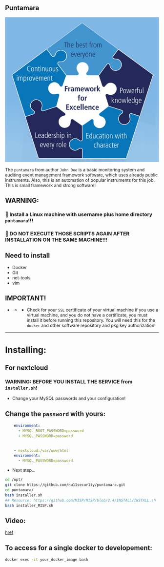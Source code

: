 ## Puntamara
![](https://github.com/socDAEU/puntamara/blob/master/docs/Framework%20for%20excellence.jpg)

The `puntamara` from author `John Doe` is a basic monitoring system and auditing event management framework software, which uses already public instruments. Also, this is an automation of popular instruments for this job. This is small framework and strong software!

## WARNING:
### &#x1F534; Install a Linux machine with username plus home directory `puntamara`!!!
### &#x1F534; DO NOT EXECUTE THOSE SCRIPTS AGAIN AFTER INSTALLATION ON THE SAME MACHINE!!!

## Need to install
- Docker
- Git
- net-tools
- vim

## IMPORTANT!
- - - Check for your `SSL` certificate of your virtual machine if you use a virtual machine, and you do not have a certificate, you must install it before running this repository. You will need this for the `docker` and other software repository and pkg key authorization!

---------------------------------------------------------------------------------------------------------------

# Installing:

## For nextcloud

### WARNING: BEFORE YOU INSTALL THE SERVICE from `installer.sh`!

- Change your MySQL passwords and your configuration!

## Change the `password` with yours:


```yml
    environment:
      - MYSQL_ROOT_PASSWORD=password
      - MYSQL_PASSWORD=password
      
```
```yml
    - nextcloud:/var/www/html
    environment:
      - MYSQL_PASSWORD=password
```

- Next step...

```bash
cd /opt/
git clone https://github.com/nu11secur1ty/puntamara.git
cd puntamara/
bash installer.sh
## Resource: https://github.com/MISP/MISP/blob/2.4/INSTALL/INSTALL.sh
bash installer_MISP.sh 
```
## Video:
[href](https://streamable.com/n49lxu)

## To access for a single docker to developement:
```bash
docker exec -it your_docker_image bash
```
